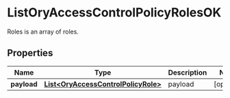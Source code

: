 

# ListOryAccessControlPolicyRolesOK

Roles is an array of roles.
## Properties

Name | Type | Description | Notes
------------ | ------------- | ------------- | -------------
**payload** | [**List&lt;OryAccessControlPolicyRole&gt;**](OryAccessControlPolicyRole.md) | payload |  [optional]



